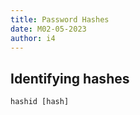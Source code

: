 ```yaml
---
title: Password Hashes
date: M02-05-2023
author: i4
---
```

## Identifying hashes
```
hashid [hash]
```